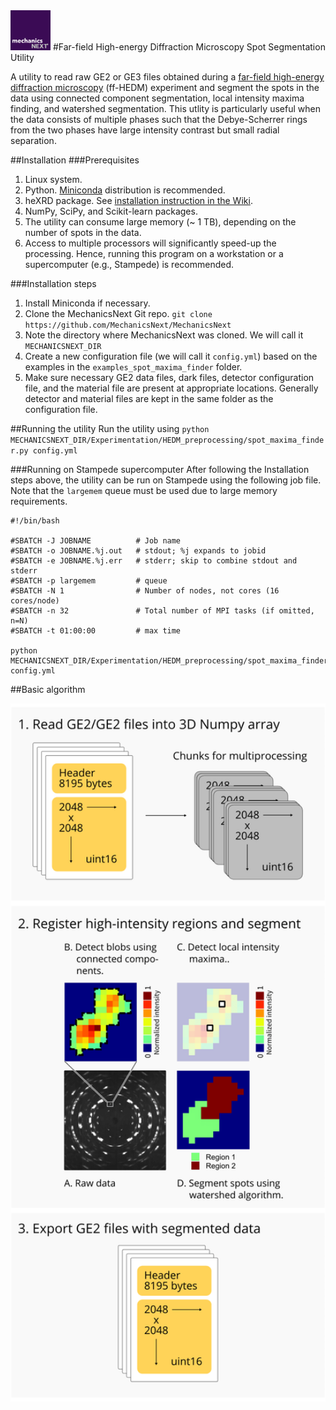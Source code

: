 <img src="https://github.com/MechanicsNext/MechanicsNext/blob/master/MeshnicsNext_Assets/mechanics_next_wordmark.png" width=64px>
#Far-field High-energy Diffraction Microscopy Spot Segmentation Utility

A utility to read raw GE2 or GE3 files obtained during a [far-field high-energy diffraction microscopy](https://pdfs.semanticscholar.org/0c56/6a8040f5d60674063d41a3628b1da8d5270a.pdf) (ff-HEDM) experiment and segment the spots
in the data using connected component segmentation, local intensity maxima finding, and watershed segmentation. This utlity is particularly useful when
the data consists of multiple phases such that the Debye-Scherrer rings from the two phases have large intensity contrast but small
radial separation.

##Installation
###Prerequisites
1. Linux system.
2. Python. [Miniconda](https://conda.io/miniconda.html) distribution is recommended.
3. heXRD package. See [installation instruction in the Wiki](https://github.com/MechanicsNext/MechanicsNext/wiki/heXRD-on-Stampede).
4. NumPy, SciPy, and Scikit-learn packages.
5. The utility can consume large memory (~ 1 TB), depending on the number of spots in the data.
6. Access to multiple processors will significantly speed-up the processing. Hence,
running this program on a workstation or a supercomputer (e.g., Stampede) is recommended.

###Installation steps
1. Install Miniconda if necessary.
2. Clone the MechanicsNext Git repo. `git clone https://github.com/MechanicsNext/MechanicsNext`
3. Note the directory where MechanicsNext was cloned. We will call it `MECHANICSNEXT_DIR`
4. Create a new configuration file (we will call it `config.yml`) based on the examples in the `examples_spot_maxima_finder` folder.
5. Make sure necessary GE2 data files, dark files, detector configuration file, and the material file are present at appropriate locations. Generally
detector and material files are kept in the same folder as the configuration file.

##Running the utility
Run the utility using `python MECHANICSNEXT_DIR/Experimentation/HEDM_preprocessing/spot_maxima_finder.py config.yml`

###Running on Stampede supercomputer
After following the Installation steps above, the utility can be run on Stampede using the following job file. Note that
the `largemem` queue must be used due to large memory requirements.

```
#!/bin/bash

#SBATCH -J JOBNAME          # Job name
#SBATCH -o JOBNAME.%j.out   # stdout; %j expands to jobid
#SBATCH -e JOBNAME.%j.err   # stderr; skip to combine stdout and stderr
#SBATCH -p largemem         # queue
#SBATCH -N 1                # Number of nodes, not cores (16 cores/node)
#SBATCH -n 32               # Total number of MPI tasks (if omitted, n=N)
#SBATCH -t 01:00:00         # max time

python MECHANICSNEXT_DIR/Experimentation/HEDM_preprocessing/spot_maxima_finder.py config.yml
```

##Basic algorithm

<img src="https://github.com/MechanicsNext/MechanicsNext/blob/master/MeshnicsNext_Assets/Experimentation_HEDM_preprocessing_algorithm.png" width=600px>

